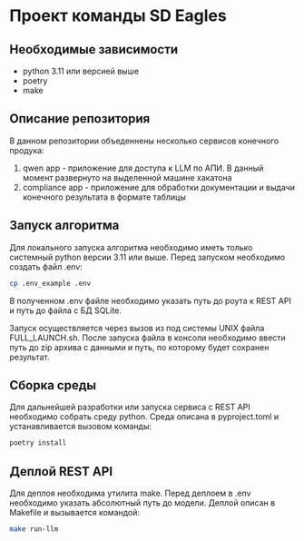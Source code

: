 # Проект команды SD Eagles

## Необходимые зависимости

* python 3.11 или версией выше
* poetry
* make

## Описание репозитория

В данном репозитории объеденнены несколько сервисов конечного продука:

1. qwen app - приложение для доступа к LLM по АПИ. В данный момент развернуто на выделенной машине хакатона
2. compliance app - приложение для обработки документации и выдачи конечного результата в формате таблицы

## Запуск алгоритма

Для локального запуска алгоритма необходимо иметь только системный python версии 3.11 или выше. Перед запуском необходимо создать файл .env:

```bash
cp .env_example .env
```

В полученном .env файле необходимо указать путь до роута к REST API и путь до файла с БД SQLite.

Запуск осуществляется через вызов из под системы UNIX файла FULL_LAUNCH.sh. После запуска файла в консоли необходимо ввести путь до zip архива с данными и путь, по которому будет сохранен результат.

## Сборка среды

Для дальнейшей разработки или запуска сервиса с REST API необходимо собрать среду python. Среда описана в pyproject.toml и устанавливается вызовом команды:

```bash
poetry install
```

## Деплой REST API

Для деплоя необходима утилита make. Перед деплоем в .env необходимо указать абсолютный путь до модели. Деплой описан в Makefile и вызывается командой:

```bash
make run-llm
```
